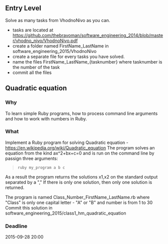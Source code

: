 

## Entry Level
Solve as many tasks from VhodnoNivo as you can.
   - tasks are located at https://github.com/thebravoman/software_engineering_2014/blob/master/vhodno_nivo/VhodnoNivo.pdf
   - create a folder named FirstName_LastName in software_engineering_2015/VhodnoNivo
   - create a separate file for every tasks you have solved.
   - name the files FirstName_LastName_{tasknumber} where tasknumber is the number of the task
   - commit all the files

## Quadratic equation
### Why

To learn simple Ruby programs, how to process command line arguments and how to work with numbers in Ruby.

### What
Implement a Ruby program for solving Quadratic equation - https://en.wikipedia.org/wiki/Quadratic_equation
  The program solves an equation from the kind ax^2+bx+c=0 and is run on the command line by passign three arguments:
  
> `ruby my_program a b c`
  
  As a result the program returns the solutions x1,x2 on the standard output separated by a ","
  If there is only one solution, then only one solution is returned.
  
  The program is named Class_Number_FirstName_LastName.rb where "Class" is only one capital letter - "A" or "B" and number is from 1 to 30
  Commit this solution in software_engineering_2015/class1_hm_quadratic_equation
  
### Deadline
2015-09-28 20:00
  
  
